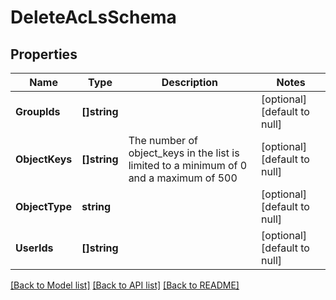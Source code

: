 # DeleteAcLsSchema

## Properties
Name | Type | Description | Notes
------------ | ------------- | ------------- | -------------
**GroupIds** | **[]string** |  | [optional] [default to null]
**ObjectKeys** | **[]string** | The number of object_keys in the list is limited to a minimum of 0 and a maximum of 500 | [optional] [default to null]
**ObjectType** | **string** |  | [optional] [default to null]
**UserIds** | **[]string** |  | [optional] [default to null]

[[Back to Model list]](../README.md#documentation-for-models) [[Back to API list]](../README.md#documentation-for-api-endpoints) [[Back to README]](../README.md)


